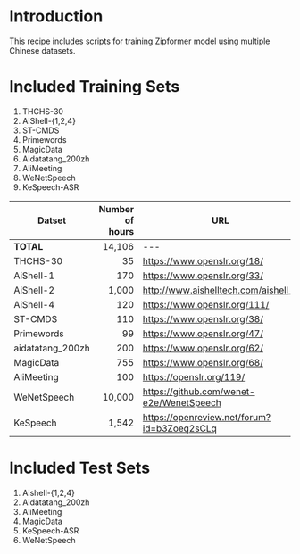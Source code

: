 
# Introduction

This recipe includes scripts for training Zipformer model using multiple Chinese datasets.

# Included Training Sets
1. THCHS-30
2. AiShell-{1,2,4}
3. ST-CMDS
4. Primewords
5. MagicData
6. Aidatatang_200zh
7. AliMeeting
8. WeNetSpeech
9. KeSpeech-ASR

|Datset| Number of hours| URL|
|---|---:|---|
|**TOTAL**|14,106|---|
|THCHS-30|35|https://www.openslr.org/18/|
|AiShell-1|170|https://www.openslr.org/33/|
|AiShell-2|1,000|http://www.aishelltech.com/aishell_2|
|AiShell-4|120|https://www.openslr.org/111/|
|ST-CMDS|110|https://www.openslr.org/38/|
|Primewords|99|https://www.openslr.org/47/|
|aidatatang_200zh|200|https://www.openslr.org/62/|
|MagicData|755|https://www.openslr.org/68/|
|AliMeeting|100|https://openslr.org/119/|
|WeNetSpeech|10,000|https://github.com/wenet-e2e/WenetSpeech|
|KeSpeech|1,542|https://openreview.net/forum?id=b3Zoeq2sCLq|


# Included Test Sets
1. Aishell-{1,2,4}
2. Aidatatang_200zh
3. AliMeeting
4. MagicData
5. KeSpeech-ASR
6. WeNetSpeech